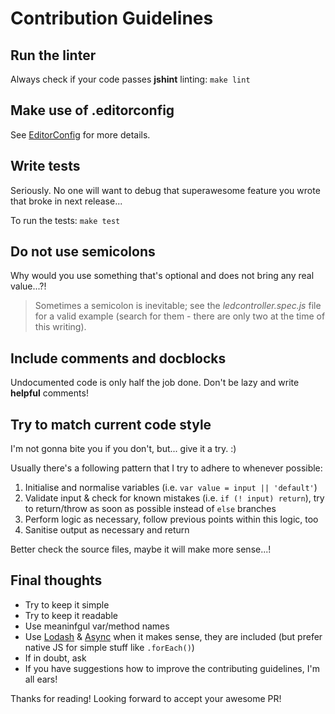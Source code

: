 # Contribution Guidelines

## Run the linter

Always check if your code passes **jshint** linting: `make lint`

## Make use of .editorconfig

See [EditorConfig][editorconfig] for more details.

## Write tests

Seriously. No one will want to debug that superawesome feature you wrote that broke in next release...

To run the tests: `make test`

## Do not use semicolons

Why would you use something that's optional and does not bring any real value...?!

> Sometimes a semicolon is inevitable; see the *ledcontroller.spec.js* file for a valid example (search for them - there are only two at the time of this writing).

## Include comments and docblocks

Undocumented code is only half the job done. Don't be lazy and write **helpful** comments!

## Try to match current code style

I'm not gonna bite you if you don't, but... give it a try. :)

Usually there's a following pattern that I try to adhere to whenever possible:

1. Initialise and normalise variables (i.e. `var value = input || 'default'`)
1. Validate input & check for known mistakes (i.e. `if (! input) return`), try to return/throw as soon as possible instead of `else` branches
1. Perform logic as necessary, follow previous points within this logic, too
1. Sanitise output as necessary and return

Better check the source files, maybe it will make more sense...!

## Final thoughts

- Try to keep it simple
- Try to keep it readable
- Use meaninfgul var/method names
- Use [Lodash][lodash-docs] & [Async][async] when it makes sense, they are included (but prefer native JS for simple stuff like `.forEach()`)
- If in doubt, ask
- If you have suggestions how to improve the contributing guidelines, I'm all ears!

Thanks for reading! Looking forward to accept your awesome PR!

[editorconfig]: http://editorconfig.org
[lodash-docs]: https://lodash.com/docs
[async]: https://github.com/caolan/async
